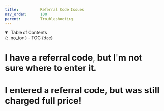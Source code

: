 ```yaml
---
title:          Referral Code Issues
nav_order:      100
parent:         Troubleshooting
---
```


<details open markdown="block">
  <summary>
    &nbsp;Table of Contents
  </summary>
{: .no_toc }
- TOC
{:toc}
</details>

# I have a referral code, but I'm not sure where to enter it.

# I entered a referral code, but was still charged full price!